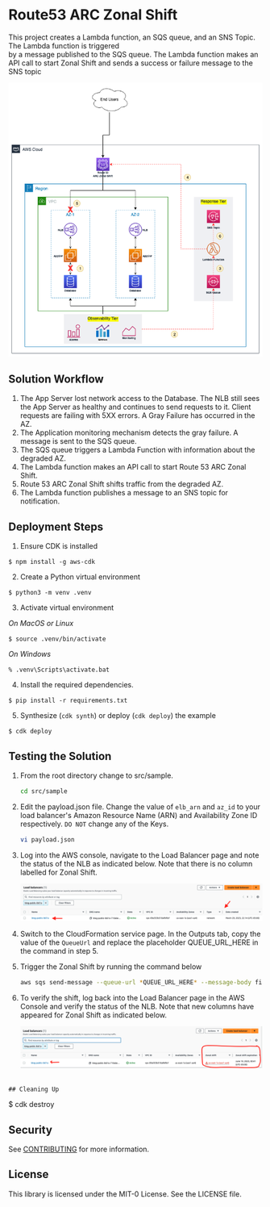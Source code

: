 # Route53 ARC Zonal Shift

This project creates a Lambda function, an SQS queue, and an SNS Topic. The Lambda function is triggered \
by a message published to the SQS queue. The Lambda function makes an API call to start Zonal Shift and 
sends a success or failure message to the SNS topic

![ARC ZONAL SHIFT](images/zonal-shift-sample-solution.png "Figure 1. Automated Zonal Shift Diagram")

## Solution Workflow

1. The App Server lost network access to the Database. The NLB still sees the App Server as healthy and continues to send requests to it. Client requests are failing with 5XX errors. A Gray Failure has occurred in the AZ.
2. The Application monitoring mechanism detects the gray failure. A message is sent to the SQS queue.
3. The SQS queue triggers a Lambda Function with information about the degraded AZ.
4. The Lambda function makes an API call to start Route 53 ARC Zonal Shift.
5. Route 53 ARC Zonal Shift shifts traffic from the degraded AZ.
6. The Lambda function publishes a message to an SNS topic for notification.

## Deployment Steps

1. Ensure CDK is installed
```
$ npm install -g aws-cdk
```

2. Create a Python virtual environment

```
$ python3 -m venv .venv
```

3. Activate virtual environment

_On MacOS or Linux_
```
$ source .venv/bin/activate
```

_On Windows_
```
% .venv\Scripts\activate.bat
```

4. Install the required dependencies.

```
$ pip install -r requirements.txt
```

5. Synthesize (`cdk synth`) or deploy (`cdk deploy`) the example

```
$ cdk deploy
```

## Testing the Solution
1. From the root directory change to src/sample.

    ```bash
    cd src/sample
    ```

2. Edit the payload.json file. Change the value of `elb_arn` and `az_id` to your load balancer's Amazon Resource Name (ARN) and Availability Zone ID respectively.
`DO NOT` change any of the Keys.

    ```bash
    vi payload.json
    ```

3. Log into the AWS console, navigate to the Load Balancer page and note the status of the NLB as indicated below. Note that there is no column labelled for Zonal Shift.

   ![pre-shift](images/before-zonal-shift.png)

4. Switch to the CloudFormation service page. In the Outputs tab, copy the value of the `QueueUrl` and replace the placeholder QUEUE_URL_HERE in the command in step 5.

5. Trigger the Zonal Shift by running the command below

    ```bash
    aws sqs send-message --queue-url *QUEUE_URL_HERE* --message-body file://payload.json
    ```

6. To verify the shift, log back into the Load Balancer page in the AWS Console and verify the status of the NLB. Note that new columns have appeared for Zonal Shift as indicated below.

   ![post-shift](images/after-zonal-shift.png)
```

## Cleaning Up

```
$ cdk destroy

## Security

See [CONTRIBUTING](CONTRIBUTING.md#security-issue-notifications) for more information.

## License

This library is licensed under the MIT-0 License. See the LICENSE file.
